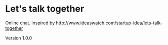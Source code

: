 # Let's talk together
Online chat.
Inspired by http://www.ideaswatch.com/startup-idea/lets-talk-together

Version 1.0.0
